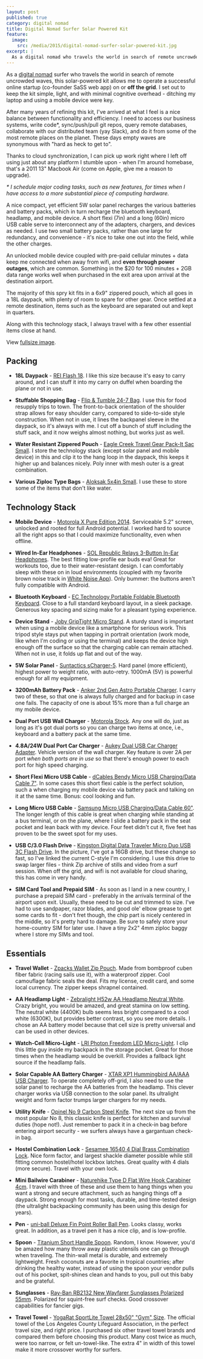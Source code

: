 ```yaml
---
layout: post
published: true
category: digital nomad
title: Digital Nomad Surfer Solar Powered Kit
feature:
  image:
    src: /media/2015/digital-nomad-surfer-solar-powered-kit.jpg
excerpt: |
  As a digital nomad who travels the world in search of remote uncrowded surf, this solar-powered kit allows me to operate a successful online startupon and off the grid. I set out to keep the kit simple, light, and with minimal cognitive overhead - ditching my laptop and using a mobile device were key.
---
```


As a [digital nomad](https://instagram.com/explore/tags/digitalnomad/) surfer who travels the world in search of remote uncrowded waves, this solar-powered kit allows me to operate a successful online startup (co-founder SaSS web app) on or __off the grid__. I set out to keep the kit simple, light, and with minimal cognitive overhead - ditching my laptop and using a mobile device were key.

After many years of refining this kit, I've arrived at what I feel is a nice balance between functionality and efficiency. I need to access our business systems, write code*, sync/push/pull git repos, query remote databases, collaborate with our distributed team (yay Slack), and do it from some of the most remote places on the planet. These days empty waves are synonymous with "hard as heck to get to".

Thanks to cloud synchronization, I can pick up work right where I left off using just about any platform I stumble upon - when I'm around homebase, that's a 2011 13" Macbook Air (come on Apple, give me a reason to upgrade).

_* I schedule major coding tasks, such as new features, for times when I have access to a more substantial piece of computing hardware._

A nice compact, yet efficient 5W solar panel recharges the various batteries and battery packs, which in turn recharge the bluetooth keyboard, headlamp, and mobile device. A short flexi (7in) and a long (60in) micro USB cable serve to interconnect any of the adapters, chargers, and devices as needed. I use two small battery packs, rather than one large for redundancy, and convenience - it's nice to take one out into the field, while the other charges.

An unlocked mobile device coupled with pre-paid cellular minutes + data keep me connected when away from wifi, and __even through power outages__, which are common. Something in the $20 for 100 minutes + 2GB data range works well when purchased in the exit area upon arrival at the destination airport.

The majority of this spry kit fits in a 6x9" zippered pouch, which all goes in a 18L daypack, with plenty of room to spare for other gear. Once settled at a remote destination, items such as the keyboard are separated out and kept in quarters.

Along with this technology stack, I always travel with a few other essential items close at hand.

<i class="icon-picture"></i> View [fullsize image](/media/2015/digital-nomad-surfer-solar-powered-kit.jpg).

## Packing

- __18L Daypack__ - [REI Flash 18](http://www.avantlink.com/click.php?tt=pl&ti=115&pw=55523&mi=10248&pt=3&pri=549271). I like this size because it's easy to carry around, and I can stuff it into my carry on duffel when boarding the plane or not in use.

- __Stuffable Shopping Bag__ - [Flip & Tumble 24-7 Bag](http://www.amazon.com/gp/product/B0028K2SU0?tag=0191-20). I use this for food resupply trips to town. The front-to-back orientation of the shoulder strap allows for easy shoulder carry, compared to side-to-side style construction. When not in use, it lines the backpanel sleeve in the daypack, so it's always with me. I cut off a bunch of stuff including the stuff sack, and it now weighs almost nothing, but works just as well.

- __Water Resistant Zippered Pouch__ - [Eagle Creek Travel Gear Pack-It Sac Small](http://www.amazon.com/gp/product/B00F9S8VJA?tag=0191-20). I store the technology stack (except solar panel and mobile device) in this and clip it to the hang loop in the daypack, this keeps it higher up and balances nicely. Poly inner with mesh outer is a great combination.

- __Various Ziploc Type Bags__ - [Aloksak 5x4in Small](http://www.amazon.com/gp/product/B003Q33B8G?tag=0191-20). I use these to store some of the items that don't like water.

## Technology Stack

- __Mobile Device__ - [Motorola X Pure Edition 2014](http://www.amazon.com/gp/product/B00MWI4KKE?tag=0191-20). Serviceable 5.2" screen, unlocked and rooted for full Android potential. I worked hard to source all the right apps so that I could maximize functionality, even when offline.

- __Wired In-Ear Headphones__ - [SOL Republic Relays 3-Button In-Ear Headphones](http://www.amazon.com/gp/product/B00I04YKLI?tag=0191-20). The best fitting low-profile ear buds eva! Great for workouts too, due to their water-resistant design. I can comfortably sleep with these on in loud environments (coupled with my favorite brown noise track in [White Noise App](https://play.google.com/store/apps/details?id=com.tmsoft.whitenoise.full)). Only bummer: the buttons aren't fully compatible with Android.

- __Bluetooth Keyboard__ - [EC Technology Portable Foldable Bluetooth Keyboard](http://www.amazon.com/gp/product/B00QT8WQ86?tag=0191-20). Close to a full standard keyboard layout, in a sleek package. Generous key spacing and sizing make for a pleasant typing experience.

- __Device Stand__ - [Joby GripTight Micro Stand](http://www.amazon.com/gp/product/B009GHYM0M?tag=0191-20). A sturdy stand is important when using a mobile device like a smartphone for serious work. This tripod style stays put when tapping in portrait orientation (work mode, like when I'm coding or using the terminal) and keeps the device high enough off the surface so that the charging cable can remain attached. When not in use, it folds up flat and out of the way.

- __5W Solar Panel__ - [Suntactics sCharger-5](http://www.amazon.com/gp/product/B003ZFQUWO?tag=0191-20). Hard panel (more efficient), highest power to weight ratio, with auto-retry. 1000mA (5V) is powerful enough for all my equipment.

- __3200mAh Battery Pack__ - [Anker 2nd Gen Astro Portable Charger](http://www.amazon.com/gp/product/B005X1Y7I2?tag=0191-20). I carry two of these, so that one is always fully charged and for backup in case one fails. The capacity of one is about 15% more than a full charge an my mobile device.

- __Dual Port USB Wall Charger__ - [Motorola Stock](http://www.amazon.com/gp/product/B00CF8Q162?tag=0191-20). Any one will do, just as long as it's got dual ports so you can charge two items at once, i.e., keyboard and a battery pack at the same time.

- __4.8A/24W Dual Port Car Charger__ - [Aukey Dual USB Car Charger Adapter](http://www.amazon.com/gp/product/B00M6QODH2?tag=0191-20). Vehicle version of the wall charger. Key feature is over 2A per port _when both ports are in use_ so that there's enough power to each port for high speed charging.

- __Short Flexi Micro USB Cable__ - [dCables Bendy Micro USB Charging/Data Cable 7"](http://www.amazon.com/gp/product/B00K0NKVEC?tag=0191-20). In some cases this short flexi cable is the perfect solution, such a when charging my mobile device via battery pack and talking on it at the same time. Bonus: cool looking and fun.

- __Long Micro USB Cable__ - [Samsung Micro USB Charging/Data Cable 60"](http://www.amazon.com/gp/product/B00K1FKAEU?tag=0191-20). The longer length of this cable is great when charging while standing at a bus terminal, or on the plane, where I slide a battery pack in the seat pocket and lean back with my device. Four feet didn't cut it, five feet has proven to be the sweet spot for my uses.

- __USB C/3.0 Flash Drive__ - [Kingston Digital Data Traveler Micro Duo USB 3C Flash Drive](http://www.amazon.com/gp/product/B010HWCEHM?tag=0191-20). In the picture, I've got a 16GB drive, but these change so fast, so I've linked the current C-style I'm considering. I use this drive to swap larger files - think Zip archive of stills and video from a surf session. When off the grid, and wifi is not available for cloud sharing, this has come in very handy.

- __SIM Card Tool and Prepaid SIM__ - As soon as I land in a new country, I purchase a prepaid SIM card - preferably in the arrivals terminal of the airport upon exit. Usually, these need to be cut and trimmed to size. I've had to use sandpaper, razor blades, and good ole' elbow grease to get some cards to fit - don't fret though, the chip part is nicely centered in the middle, so it's pretty hard to damage. Be sure to safely store your home-country SIM for later use. I have a tiny 2x2" 4mm ziploc baggy where I store my SIMs and tool.

## Essentials

- __Travel Wallet__ - [Zpacks Wallet Zip Pouch](http://www.zpacks.com/accessories/zip_pouches.shtml). Made from bombproof cuben fiber fabric (racing sails use it), with a waterproof zipper. Cool camouflage fabric seals the deal. Fits my license, credit card, and some local currency. The zipper keeps shrapnel contained.

- __AA Headlamp Light__ - [Zebralight H52w AA Headlamp Neutral White](http://www.amazon.com/gp/product/B00F8UHMDK?tag=0191-20). Crazy bright, you would be amazed, and great stamina on low setting. The neutral white (4400K) bulb seems less bright compared to a cool white (6300K), but provides better contrast, so you see more details. I chose an AA battery model because that cell size is pretty universal and can be used in other devices.

- __Watch-Cell Micro-Light__ - [LRI Photon Freedom LED Micro-Light](http://www.amazon.com/gp/product/B0007D5TKQ?tag=0191-20). I clip this little guy inside my backpack in the storage pocket. Great for those times when the headlamp would be overkill. Provides a fallback light source if the headlamp fails.

- __Solar Capable AA Battery Charger__ - [XTAR XP1 Hummingbird AA/AAA USB Charger](http://www.amazon.com/gp/product/B00KVWDVT4?tag=0191-20). To operate completely off-grid, I also need to use the solar panel to recharge the AA batteries from the headlamp. This clever charger works via USB connection to the solar panel. Its ultralight weight and form factor trumps larger chargers for my needs.

- __Utility Knife__ - [Opinel No 9 Carbon Steel Knife](http://www.amazon.com/gp/product/B000UH2MFO?tag=0191-20). The next size up from the most popular No 8, this classic knife is perfect for kitchen and survival duties (hope not!). Just remember to pack it in a check-in bag before entering airport security - we surfers always have a gargantuan check-in bag.

- __Hostel Combination Lock__ - [Sesamee 16540 4 Dial Brass Combination Lock](http://www.amazon.com/gp/product/B00OTCRTZE?tag=0191-20). Nice form factor, and largest shackle diameter possible while still fitting common hostel/hotel lockbox latches. Great quality with 4 dials (more secure). Travel with your own lock.

- __Mini Bailwire Carabiner__ - [Naturehike Type D Flat Wire Hook Carabiner 4cm](http://www.amazon.com/gp/product/B00N5V8KGC?tag=0191-20). I travel with three of these and use them to hang things when you want a strong and secure attachment, such as hanging things off a daypack. Strong enough for most tasks, durable, and time-tested design (the ultralight backpacking community has been using this design for years).

- __Pen__ - [uni-ball Deluxe Fin Point Roller Ball Pen](http://www.amazon.com/gp/product/B00006IE8B?tag=0191-20). Looks classy, works great. In addition, as a travel pen it has a nice clip, and is low-profile.

- __Spoon__ - [Titanium Short Handle Spoon](http://www.amazon.com/gp/product/B00F4MD6MI?tag=0191-20). Random, I know. However, you'd be amazed how many throw away plastic utensils one can go through when traveling. The thin-wall metal is durable, and extremely lightweight. Fresh coconuts are a favorite in tropical countries; after drinking the healthy water, instead of using the spoon your vendor pulls out of his pocket, spit-shines clean and hands to you, pull out this baby and be grateful.

- __Sunglasses__ - [Ray-Ban RB2132 New Wayfarer Sunglasses Polarized 55mm](http://www.amazon.com/gp/product/B00HZS6AGS?tag=0191-20). Polarized for squint-free surf checks. Good crossover capabilities for fancier gigs.

- __Travel Towel__ - [YogaRat SportLite Towel 28x50" "Gym" Size](http://www.amazon.com/gp/product/B005HQ816W?tag=0191-20). The official towel of the Los Angeles County Lifeguard Association, in the perfect travel size, and right price. I purchased six other travel towel brands and compared them before choosing this product. Many cost twice as much, were too narrow, or felt un-towel-like. The extra 4" in width of this towel make it more crossover worthy for surfers.
